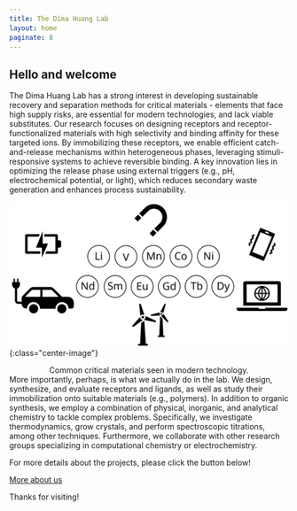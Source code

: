 ```yaml
---
title: The Dima Huang Lab
layout: home
paginate: 8
---
```


## Hello and welcome

The Dima Huang Lab has a strong interest in developing sustainable recovery and separation methods for critical materials - elements that face high supply risks, are essential for modern technologies, and lack viable substitutes. Our research focuses on designing receptors and receptor-functionalized materials with high selectivity and binding affinity for these targeted ions. By immobilizing these receptors, we enable efficient catch-and-release mechanisms within heterogeneous phases, leveraging stimuli-responsive systems to achieve reversible binding. A key innovation lies in optimizing the release phase using external triggers (e.g., pH, electrochemical potential, or light), which reduces secondary waste generation and enhances process sustainability.

![Alt text](/assets/images/AboutDHLab.svg){:class="center-image"}
<div align="center">
Common critical materials seen in modern technology.
</div>
More importantly, perhaps, is what we actually do in the lab. We design, synthesize, and evaluate receptors and ligands, as well as study their immobilization onto suitable materials (e.g., polymers). In addition to organic synthesis, we employ a combination of physical, inorganic, and analytical chemistry to tackle complex problems. Specifically, we investigate thermodynamics, grow crystals, and perform spectroscopic titrations, among other techniques. Furthermore, we collaborate with other research groups specializing in computational chemistry or electrochemistry.

For more details about the projects, please click the button below!

<a href="About.md" class="link-button">More about us</a>

Thanks for visiting!
